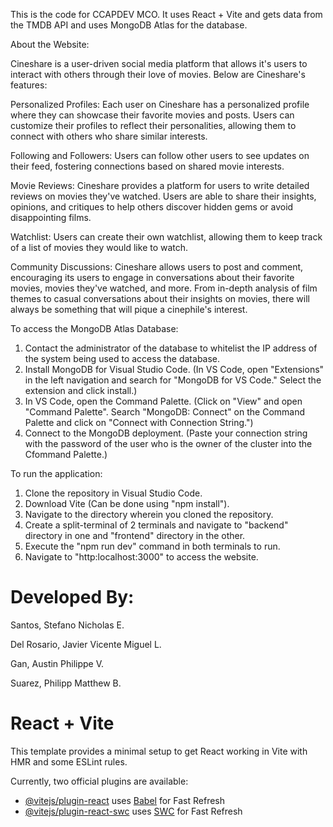This is the code for CCAPDEV MCO. It uses React + Vite and gets data from the TMDB API and uses MongoDB Atlas for the database.

About the Website:

Cineshare is a user-driven social media platform that allows it's users to interact with others through their love of movies. Below are Cineshare's features:

Personalized Profiles: Each user on Cineshare has a personalized profile where they can showcase their favorite movies and posts. Users can customize their profiles to reflect their  personalities, allowing them to connect with others who share similar interests.

Following and Followers: Users can follow other users to see updates on their feed, fostering connections based on shared movie interests.

Movie Reviews: Cineshare provides a platform for users to write detailed reviews on movies they've watched. Users are able to share their insights, opinions, and critiques to help others discover hidden gems or avoid disappointing films.

Watchlist: Users can create their own watchlist, allowing them to keep track of a list of movies they would like to watch.

Community Discussions: Cineshare allows users to post and comment, encouraging its users to engage in conversations about their favorite movies, movies they've watched, and more. From in-depth analysis of film themes to casual conversations about their insights on movies, there will always be something that will pique a cinephile's interest.

To access the MongoDB Atlas Database:
1. Contact the administrator of the database to whitelist the IP address of the system being used to access the database.
2. Install MongoDB for Visual Studio Code. (In VS Code, open "Extensions" in the left navigation and search for "MongoDB for VS Code." Select the extension and click install.)
3. In VS Code, open the Command Palette. (Click on "View" and open "Command Palette". Search "MongoDB: Connect" on the Command Palette and click on "Connect with Connection String.")
4. Connect to the MongoDB deployment. (Paste your connection string with the password of the user who is the owner of the cluster into the Cfommand Palette.)

To run the application:
1. Clone the repository in Visual Studio Code.
2. Download Vite (Can be done using "npm install").
3. Navigate to the directory wherein you cloned the repository.
4. Create a split-terminal of 2 terminals and navigate to "backend" directory in one and "frontend" directory in the other.
5. Execute the "npm run dev" command in both terminals to run.
6. Navigate to "http:localhost:3000" to access the website.

# Developed By:

Santos, Stefano Nicholas E.

Del Rosario, Javier Vicente Miguel L.

Gan, Austin Philippe V.

Suarez, Philipp Matthew B.

# React + Vite

This template provides a minimal setup to get React working in Vite with HMR and some ESLint rules.

Currently, two official plugins are available:

- [@vitejs/plugin-react](https://github.com/vitejs/vite-plugin-react/blob/main/packages/plugin-react/README.md) uses [Babel](https://babeljs.io/) for Fast Refresh
- [@vitejs/plugin-react-swc](https://github.com/vitejs/vite-plugin-react-swc) uses [SWC](https://swc.rs/) for Fast Refresh
